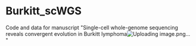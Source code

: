 # Burkitt_scWGS
Code and data for manuscript "Single-cell whole-genome sequencing reveals convergent evolution in Burkitt lymphoma![Uploading image.png…]()
"

